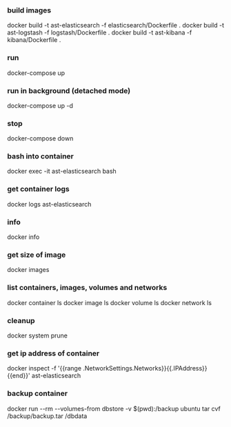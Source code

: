 ### build images
docker build -t ast-elasticsearch -f elasticsearch/Dockerfile .
docker build -t ast-logstash -f logstash/Dockerfile .
docker build -t ast-kibana -f kibana/Dockerfile .

### run
docker-compose up

### run in background (detached mode)
docker-compose up -d

### stop
docker-compose down

### bash into container
docker exec -it ast-elasticsearch bash

### get container logs
docker logs ast-elasticsearch

### info
docker info

### get size of image
docker images

### list containers, images, volumes and networks
docker container ls
docker image ls
docker volume ls
docker network ls

### cleanup
docker system prune

### get ip address of container
docker inspect -f '{{range .NetworkSettings.Networks}}{{.IPAddress}}{{end}}' ast-elasticsearch

### backup container
docker run --rm --volumes-from dbstore -v $(pwd):/backup ubuntu tar cvf /backup/backup.tar /dbdata

